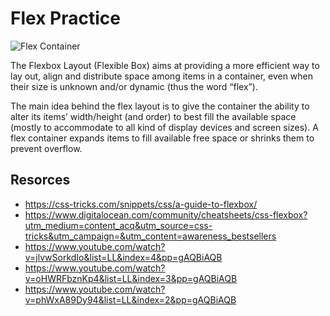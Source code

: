 # Flex Practice
![Flex Container](/img/flex.png "Flex Logic")

The Flexbox Layout (Flexible Box) aims at providing a more efficient way to lay out, align and distribute space among items in a container, even when their size is unknown and/or dynamic (thus the word “flex”).

The main idea behind the flex layout is to give the container the ability to alter its items’ width/height (and order) to best fill the available space (mostly to accommodate to all kind of display devices and screen sizes). A flex container expands items to fill available free space or shrinks them to prevent overflow.

## Resorces

- https://css-tricks.com/snippets/css/a-guide-to-flexbox/
- https://www.digitalocean.com/community/cheatsheets/css-flexbox?utm_medium=content_acq&utm_source=css-tricks&utm_campaign=&utm_content=awareness_bestsellers
- https://www.youtube.com/watch?v=jlvwSorkdIo&list=LL&index=4&pp=gAQBiAQB
- https://www.youtube.com/watch?v=oHWRFbznKp4&list=LL&index=3&pp=gAQBiAQB
- https://www.youtube.com/watch?v=phWxA89Dy94&list=LL&index=2&pp=gAQBiAQB
